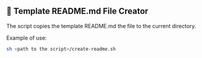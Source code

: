 ## 💬 Template README.md File Creator

<p>
    The script copies the template README.md the file to the current directory.
</p>
<p>
    Example of use:
</p> 

```bash
sh <path to the script>/create-readme.sh
```

<br />

